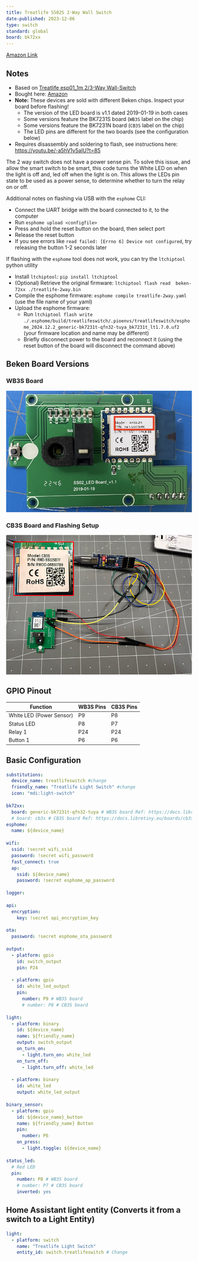```yaml
---
title: Treatlife SS02S 2-Way Wall Switch
date-published: 2023-12-06
type: switch
standard: global
board: bk72xx
---
```

[Amazon Link](https://amzn.to/3NhW7EX)

## Notes

* Based on [Treatlife esp01_1m 2/3-Way Wall-Switch](/devices/Treatlife-Wall-Switch)
* Bought here: [Amazon](https://amzn.to/42jq8fY)
* **Note:** These devices are sold with different Beken chips. Inspect your board before flashing!
  * The version of the LED board is v1.1 dated 2019-01-19 in both cases
  * Some versions feature the BK7231S board (`WB3S` label on the chip)
  * Some versions feature the BK7231N board (`CB3S` label on the chip)
  * The LED pins are different for the two boards (see the configuration below)
* Requires disassembly and soldering to flash, see instructions here: <https://youtu.be/-a5hV1y5aIU?t=85>

The 2 way switch does not have a power sense pin. To solve this issue, and allow the smart switch to be smart, this code turns the White LED on when the light is off and, led off when the light is on. This allows the LEDs pin state to be used as a power sense, to determine whether to turn the relay on or off.

Additional notes on flashing via USB with the `esphome` CLI:

* Connect the UART bridge with the board connected to it, to the computer
* Run `esphome upload <configfile>`
* Press and hold the reset button on the board, then select port
* Release the reset button
* If you see errors like `read failed: [Errno 6] Device not configured`, try releasing the button 1-2 seconds later

If flashing with the `esphome` tool does not work, you can try the `ltchiptool` python utility

* Install `ltchiptool`: `pip install ltchiptool`
* (Optional) Retrieve the original firmware: `ltchiptool flash read  beken-72xx ./treatlife-2way.bin`
* Compile the esphome firmware: `esphome compile treatlife-2way.yaml` (use the file name of your yaml)
* Upload the esphome firmware:
  * Run `ltchiptool flash write ./.esphome/build/treatlifeswitch/.pioenvs/treatlifeswitch/esphome_2024.12.2_generic-bk7231t-qfn32-tuya_bk7231t_lt1.7.0.uf2` (your firmware location and name may be different)
  * Briefly disconnect power to the board and reconnect it (using the reset button of the board will disconnect the command above)

## Beken Board Versions

### WB3S Board

![BK7231S](BK7231S.jpg "BK7231S, aka WB3S board")

### CB3S Board and Flashing Setup

![BK7231N Flashing](BK7231N-flashing.jpg "BK7231N, aka CB3s board and flashing setup")

## GPIO Pinout

| Function                              | WB3S Pins | CB3S Pins |
|---------------------------------------|-----------|-----------|
| White LED (Power Sensor)              | P9        | P8        |
| Status LED                            | P8        | P7        |
| Relay 1                               | P24       | P24       |
| Button 1                              | P6        | P6        |

## Basic Configuration

```yaml
substitutions:
  device_name: treatlifeswitch #change
  friendly_name: "Treatlife Light Switch" #change
  icon: "mdi:light-switch"

bk72xx:
  board: generic-bk7231t-qfn32-tuya # WB3S board Ref: https://docs.libretiny.eu/boards/generic-bk7231t-qfn32-tuya/
  # board: cb3s # CB3S board Ref: https://docs.libretiny.eu/boards/cb3s/
esphome:
  name: ${device_name}

wifi:
  ssid: !secret wifi_ssid
  password: !secret wifi_password
  fast_connect: true
  ap:
    ssid: ${device_name}
    password: !secret esphome_ap_password

logger:

api:
  encryption:
    key: !secret api_encryption_key

ota:
  password: !secret esphome_ota_password

output:
  - platform: gpio
    id: switch_output
    pin: P24

  - platform: gpio
    id: white_led_output
    pin:
      number: P9 # WB3S board
      # number: P8 # CB3S board

light:
  - platform: binary
    id: ${device_name}
    name: ${friendly_name}
    output: switch_output
    on_turn_on:
      - light.turn_on: white_led
    on_turn_off:
      - light.turn_off: white_led

  - platform: binary
    id: white_led
    output: white_led_output

binary_sensor:
  - platform: gpio
    id: ${device_name}_button
    name: ${friendly_name} Button
    pin:
      number: P6
    on_press:
      - light.toggle: ${device_name}

status_led:
  # Red LED
  pin:
    number: P8 # WB3S board
    # number: P7 # CB3S board
    inverted: yes
```

## Home Assistant light entity (Converts it from a switch to a Light Entity)

```yaml
light:
  - platform: switch
    name: "Treatlife Light Switch"
    entity_id: switch.treatlifeswitch # Change
```
